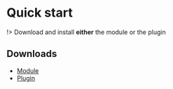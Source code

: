 # Quick start

!> Download and install **either** the module or the plugin

## Downloads

 - [Module](/packages/mod_perfectgridga_v1.0.0.zip ':ignore')
 - [Plugin](/packages/mod_perfectgridga_v1.0.0.zip ':ignore')



